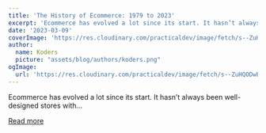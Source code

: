 ```yaml
---
title: 'The History of Ecommerce: 1979 to 2023'
excerpt: 'Ecommerce has evolved a lot since its start. It hasn’t always been well-designed stores with...'
date: '2023-03-09'
coverImage: 'https://res.cloudinary.com/practicaldev/image/fetch/s--ZuHQODwE--/c_imagga_scale,f_auto,fl_progressive,h_420,q_auto,w_1000/https://dev-to-uploads.s3.amazonaws.com/uploads/articles/f9o5rnbp9gqoi7uu752v.jpg'
author:
  name: Koders
  picture: "assets/blog/authors/koders.png"
ogImage:
  url: 'https://res.cloudinary.com/practicaldev/image/fetch/s--ZuHQODwE--/c_imagga_scale,f_auto,fl_progressive,h_420,q_auto,w_1000/https://dev-to-uploads.s3.amazonaws.com/uploads/articles/f9o5rnbp9gqoi7uu752v.jpg'
---
```


Ecommerce has evolved a lot since its start. It hasn’t always been well-designed stores with...

[Read more](https://dev.to/medusajs/the-history-of-ecommerce-1979-to-2023-2k9n)
